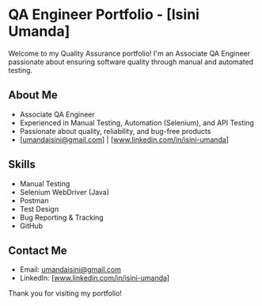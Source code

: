# QA Engineer Portfolio - [Isini Umanda]

Welcome to my Quality Assurance portfolio! I'm an Associate QA Engineer passionate about ensuring software quality through manual and automated testing.

## About Me
- Associate QA Engineer
- Experienced in Manual Testing, Automation (Selenium), and API Testing
- Passionate about quality, reliability, and bug-free products
- [umandaisini@gmail.com] | [www.linkedin.com/in/isini-umanda]


## Skills
- Manual Testing
- Selenium WebDriver (Java)
- Postman 
- Test Design
- Bug Reporting & Tracking
- GitHub


## Contact Me
- Email: umandaisini@gmail.com
- LinkedIn: [www.linkedin.com/in/isini-umanda]

Thank you for visiting my portfolio!
